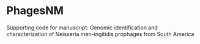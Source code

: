 # PhagesNM
Supporting code for manuscript: Genomic identification and characterization of Neisseria men-ingitidis prophages from South America
